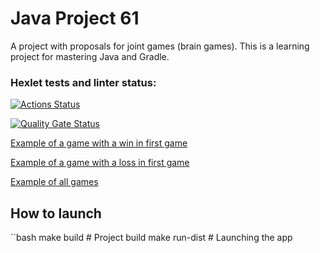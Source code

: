 # Java Project 61

A project with proposals for joint games (brain games). This is a learning project for mastering Java and Gradle.

### Hexlet tests and linter status:
[![Actions Status](https://github.com/ZyrT12/java-project-61/actions/workflows/hexlet-check.yml/badge.svg)](https://github.com/ZyrT12/java-project-61/actions)

[![Quality Gate Status](https://sonarcloud.io/api/project_badges/measure?project=ZyrT12_java-project-612&metric=alert_status)](https://sonarcloud.io/summary/new_code?id=ZyrT12_java-project-612)

[Example of a game with a win in first game](https://asciinema.org/a/ivzyOfX33BJvj2V496PGamuwK)

[Example of a game with a loss in first game](https://asciinema.org/a/UGaCXo7XWAFbVURxPxBVaJTcv)

[Example of all games](https://asciinema.org/a/XJSxzBSD2c6j1LVhmpBGpt4GH)

## How to launch

``bash
make build # Project build
make run-dist # Launching the app